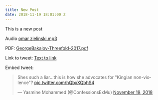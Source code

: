```yaml
---
title: New Post
date: 2018-11-19 18:01:00 Z
---
```


This is a new post

Audio [omar zielinski.mp3](/uploads/omar%20zielinski.mp3)

PDF: [GeorgeBakalov-Threefold-2017.pdf](/uploads/GeorgeBakalov-Threefold-2017.pdf)

Link to tweet: [Text to link](https://twitter.com/ConfessionsExMu/status/1064342342700752896)

Embed tweet: <blockquote class="twitter-tweet" data-lang="en"><p lang="en" dir="ltr">Shes such a liar...this is how she advocates for &quot;Kingian non-violence&quot;? <a href="https://t.co/hQbxXQbhS4">pic.twitter.com/hQbxXQbhS4</a></p>&mdash; Yasmine Mohammed (@ConfessionsExMu) <a href="https://twitter.com/ConfessionsExMu/status/1064342342700752896?ref_src=twsrc%5Etfw">November 19, 2018</a></blockquote> <script async src="https://platform.twitter.com/widgets.js" charset="utf-8"></script> 
